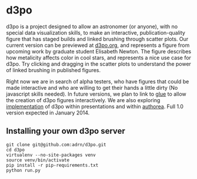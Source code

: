 d3po
====

d3po is a project designed to allow an astronomer (or anyone), with no special data visualization skills, to make an interactive, publication-quality figure that has staged builds and linked brushing through scatter plots. Our current version can be previewed at [d3po.org](http://d3po.org), and represents a figure from upcoming work by graduate student Elisabeth Newton. The figure describes how metalicity affects color in cool stars, and represents a nice use case for d3po. Try clicking and dragging in the scatter plots to understand the power of linked brushing in published figures.

Right now we are in search of alpha testers, who have figures that could be made interactive and who are willing to get their hands a little dirty (No javascript skills needed). In future versions, we plan to link to [glue](http://glueviz.org) to allow the creation of d3po figures interactively. We are also exploring [implementation](http://newton.cx/~peter/d3pohack/#/) of d3po within presentations and within [authorea](http://www.authorea.com). Full 1.0 version expected in January 2014.

Installing your own d3po server
-------------------------------

    git clone git@github.com:adrn/d3po.git
    cd d3po
    virtualenv --no-site-packages venv
    source venv/bin/activate
    pip install -r pip-requirements.txt
    python run.py
